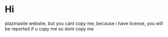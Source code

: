 # Hi 
plazmasite
website,
but you cant copy me, 
because i have license,
you will be reported if u copy me
so dont copy me
